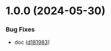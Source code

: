 # 1.0.0 (2024-05-30)


### Bug Fixes

* doc ([d181983](https://github.com/tiavina-mika/tiptap-parser/commit/d18198359bd8605ee896d6606706462d863ced9b))
